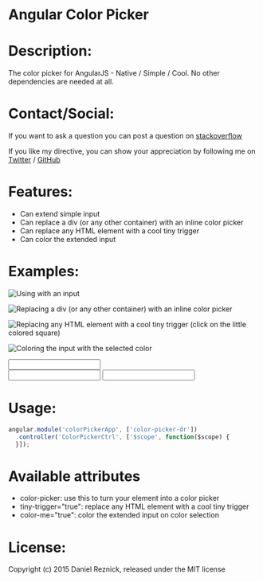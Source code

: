Angular Color Picker
=====
 
Description:
=====

The color picker for AngularJS - Native / Simple / Cool. No other dependencies are needed at all.


Contact/Social:
=====
If you want to ask a question you can post a question on [stackoverflow](www.stackoverflow.com)

If you like my directive, you can show your appreciation by following me on [Twitter](https://twitter.com/danielreznick) / [GitHub](https://github.com/vedmack)


Features:
=====

- Can extend simple input
- Can replace a div (or any other container) with an inline color picker
- Can replace any HTML element with a cool tiny trigger
- Can color the extended input

Examples:
=====

![Using with an input](../gh-pages/1.png "Using with an input")

![Replacing a div (or any other container) with an inline color picker](../gh-pages/2.png "Replacing a div (or any other container) with an inline color picker")

![Replacing any HTML element with a cool tiny trigger (click on the little colored square)](../gh-pages/3.png "Replacing any HTML element with a cool tiny trigger (click on the little colored square)")

![Coloring the input with the selected color](../gh-pages/4.png "Coloring the input with the selected color")


<input color-picker ng-model="colorValueInput">

<div color-picker ng-model="colorValueInline"></div>

<input color-picker tiny-trigger="true" ng-model="colorValueTinyTrigger">

<input color-picker color-me="true" ng-model="colorValueInputColor">


Usage:
=====

```javascript
angular.module('colorPickerApp', ['color-picker-dr'])
  .controller('ColorPickerCtrl', ['$scope', function($scope) {
  }]);
```



Available attributes
=====

* color-picker: use this to turn your element into a color picker
* tiny-trigger="true": replace any HTML element with a cool tiny trigger
* color-me="true": color the extended input on color selection


License:
=====

Copyright (c) 2015 Daniel Reznick, released under the MIT license
